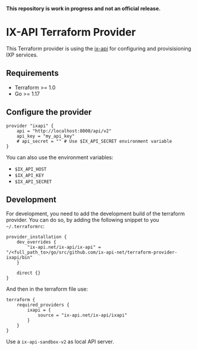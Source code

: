 
**This repository is work in progress and not an official release.**

# IX-API Terraform Provider

This Terraform provider is using the [ix-api](https://ix-api.net)
for configuring and provisisioning IXP services.


## Requirements
 * Terraform >= 1.0
 * Go >= 1.17


## Configure the provider


```hcl
provider "ixapi" {
    api = "http://localhost:8000/api/v2"
    api_key = "my_api_key"
    # api_secret = "" # Use $IX_API_SECRET environment variable
}
```

You can also use the environment variables:

 * `$IX_API_HOST`
 * `$IX_API_KEY`
 * `$IX_API_SECRET`



## Development

For development, you need to add the development build
of the terraform provider. You can do so, by adding
the following snippet to you `~/.terraformrc`:

```hcl
provider_installation {
    dev_overrides {
        "ix-api.net/ix-api/ix-api" = "/<full_path_to>/go/src/github.com/ix-api-net/terraform-provider-ixapi/bin"
    }

    direct {}
}
```

And then in the terraform file use:

```hcl
terraform {
    required_providers {
        ixapi = {
            source = "ix-api.net/ix-api/ixapi"
        }
    }
}
```

Use a `ix-api-sandbox-v2` as local API server.




